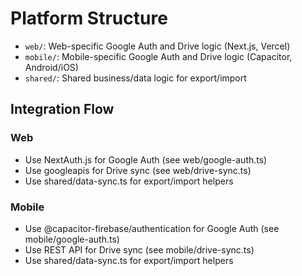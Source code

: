 # Platform Structure

- `web/`: Web-specific Google Auth and Drive logic (Next.js, Vercel)
- `mobile/`: Mobile-specific Google Auth and Drive logic (Capacitor, Android/iOS)
- `shared/`: Shared business/data logic for export/import

## Integration Flow

### Web

- Use NextAuth.js for Google Auth (see web/google-auth.ts)
- Use googleapis for Drive sync (see web/drive-sync.ts)
- Use shared/data-sync.ts for export/import helpers

### Mobile

- Use @capacitor-firebase/authentication for Google Auth (see mobile/google-auth.ts)
- Use REST API for Drive sync (see mobile/drive-sync.ts)
- Use shared/data-sync.ts for export/import helpers
